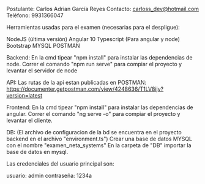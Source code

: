 Postulante: Carlos Adrian García Reyes
Contacto: carloss_dev@hotmail.com
Teléfono: 9931366047

Herramientas usadas para el examen (necesarias para el despligue):

NodeJS (última versión)
Angular 10
Typescript (Para angular y node)
Bootstrap
MYSQL
POSTMAN



Backend:
En la cmd tipear "npm install" para instalar las dependencias de node.
Correr el comando "npm run serve" para compiar el proyecto y levantar el servidor de node

API:
Las rutas de la api estan publicadas en POSTMAN: https://documenter.getpostman.com/view/4248636/T1LV8ijv?version=latest

Frontend:
En la cmd tipear "npm install" para instalar las dependencias de angular.
Correr el comando "ng serve -o" para compiar el proyecto y levantar el cliente.

DB:
(El archivo de configuracion de la bd se encuentra en el proyecto backend en el archivo "environment.ts")
Crear una base de datos MYSQL con el nombre "examen_neta_systems"
En la carpeta de "DB" importar la base de datos en mysql.

Las credenciales del usuario principal son:

usuario: admin
contraseña: 1234a
